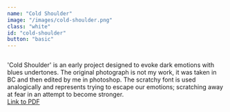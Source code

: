 ```yaml
---
name: "Cold Shoulder"
image: "/images/cold-shoulder.png"
class: "white"
id: "cold-shoulder"
button: "basic"
---
```


<div class="cs-og">
  <img src="/images/cs-og-photo.png" alt="">
</div>

<p class="push-0">
'Cold Shoulder' is an early project designed to evoke dark emotions with blues undertones. The original photograph is not my work, it was taken in BC and then edited by me in photoshop. The scratchy font is used analogically and represents trying to escape our emotions; scratching away at fear in an attempt to become stronger.<br>
<a href="/media/riopel_robert_redo-project.pdf">Link to PDF</a>
</p>
